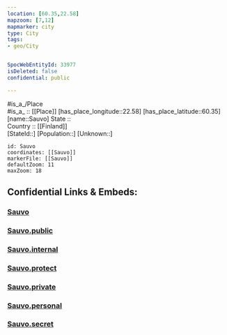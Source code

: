 ```yaml
---
location: [60.35,22.58] 
mapzoom: [7,12] 
mapmarker: city 
type: City
tags:
- geo/City


SpocWebEntityId: 33977
isDeleted: false
confidential: public

---
```

#is_a_/Place  
#is_a_ :: [[Place]] 
[has_place_longitude::22.58] 
[has_place_latitude::60.35] 
[name::Sauvo] 
State ::  
Country :: [[Finland]]  
[StateId::] 
[Population::] 
[Unknown::] 


```leaflet
id: Sauvo
coordinates: [[Sauvo]] 
markerFile: [[Sauvo]] 
defaultZoom: 11 
maxZoom: 18
```


## Confidential Links & Embeds: 

### [Sauvo](/_Standards/Earth/Continent/Europe/Europe~North/Finland/Provinces~Finland/Western_Finland/counties~Western_Finland/Finland_Proper/City/Sauvo.md) 

### [Sauvo.public](/_public/Earth/Continent/Europe/Europe~North/Finland/Provinces~Finland/Western_Finland/counties~Western_Finland/Finland_Proper/City/Sauvo.public.md) 

### [Sauvo.internal](/_internal/Earth/Continent/Europe/Europe~North/Finland/Provinces~Finland/Western_Finland/counties~Western_Finland/Finland_Proper/City/Sauvo.internal.md) 

### [Sauvo.protect](/_protect/Earth/Continent/Europe/Europe~North/Finland/Provinces~Finland/Western_Finland/counties~Western_Finland/Finland_Proper/City/Sauvo.protect.md) 

### [Sauvo.private](/_private/Earth/Continent/Europe/Europe~North/Finland/Provinces~Finland/Western_Finland/counties~Western_Finland/Finland_Proper/City/Sauvo.private.md) 

### [Sauvo.personal](/_personal/Earth/Continent/Europe/Europe~North/Finland/Provinces~Finland/Western_Finland/counties~Western_Finland/Finland_Proper/City/Sauvo.personal.md) 

### [Sauvo.secret](/_secret/Earth/Continent/Europe/Europe~North/Finland/Provinces~Finland/Western_Finland/counties~Western_Finland/Finland_Proper/City/Sauvo.secret.md)

